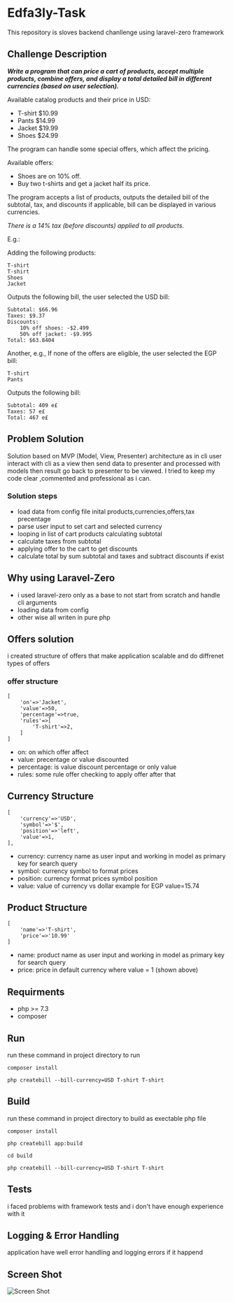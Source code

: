 # Edfa3ly-Task

This repository is sloves backend chanllenge using laravel-zero framework

## Challenge Description

***Write a program that can price a cart of products, accept multiple products, combine offers, and display a total detailed bill in different currencies (based on user selection).***

Available catalog products and their price in USD:

* T-shirt $10.99
* Pants $14.99
* Jacket $19.99
* Shoes $24.99

The program can handle some special offers, which affect the pricing.

Available offers:

* Shoes are on 10% off.
* Buy two t-shirts and get a jacket half its price.

The program accepts a list of products, outputs the detailed bill of the subtotal, tax, and discounts if applicable, bill can be displayed in various currencies.

*There is a 14% tax (before discounts) applied to all products.*

E.g.:

Adding the following products:

```
T-shirt
T-shirt
Shoes
Jacket
```

Outputs the following bill, the user selected the USD bill:

```
Subtotal: $66.96
Taxes: $9.37
Discounts:
	10% off shoes: -$2.499
	50% off jacket: -$9.995
Total: $63.8404
```

Another, e.g., If none of the offers are eligible, the user selected the EGP bill:

```
T-shirt
Pants
```

Outputs the following bill:

```
Subtotal: 409 e£
Taxes: 57 e£
Total: 467 e£
```

## Problem Solution

Solution based on MVP (Model, View, Presenter) architecture as in cli user interact with cli as a view then send data to presenter and processed with models then result go back to presenter to be viewed.
I tried to keep my code clear ,commented and professional as i can.

### Solution steps

* load data from config file inital products,currencies,offers,tax precentage
* parse user input to set cart and selected currency
* looping in list of cart products calculating subtotal
* calculate taxes from subtotal
* applying offer to the cart to get discounts
* calculate total by sum subtotal and taxes and subtract discounts if exist

## Why using Laravel-Zero
* i used laravel-zero only as a base to not start from scratch and handle cli arguments
* loading data from config
* other wise all writen in pure php

## Offers solution

i created structure of offers that make application scalable and do diffrenet types of offers

### offer structure

```
[
    'on'=>'Jacket',
    'value'=>50,
    'percentage'=>true,
    'rules'=>[
        'T-shirt'=>2,
    ]   
]
```
* on: on which offer affect
* value: precentage or value discounted
* percentage: is value discount percentage or only value
* rules: some rule offer checking to apply offer after that
        
## Currency Structure

```
[
    'currency'=>'USD',
    'symbol'=>'$',
    'position'=>'left',
    'value'=>1,
],
```
* currency: currency name as user input and working in model  as primary key for search query
* symbol: currency symbol to format prices
* position: currency format prices symbol position
* value: value of currency vs dollar example for EGP value=15.74

## Product Structure

```
[
    'name'=>'T-shirt',
    'price'=>'10.99'
]
```
* name: product name as user input and working in model  as primary key for search query
* price: price in default currency where value = 1 (shown above)

## Requirments

* php >= 7.3
* composer

## Run

run these command in project directory to run

``` composer install ```

``` php createbill --bill-currency=USD T-shirt T-shirt ```

## Build

run these command in project directory to build as exectable php file

``` composer install ```

``` php createbill app:build ```

``` cd build ```

``` php createbill --bill-currency=USD T-shirt T-shirt ```

## Tests

i faced problems with framework tests and i don't have enough experience with it

## Logging & Error Handling

application have well error handling and logging errors if it happend

## Screen Shot
![Screen Shot](https://i.imgur.com/kK2sDH1.png "Proof of work")
